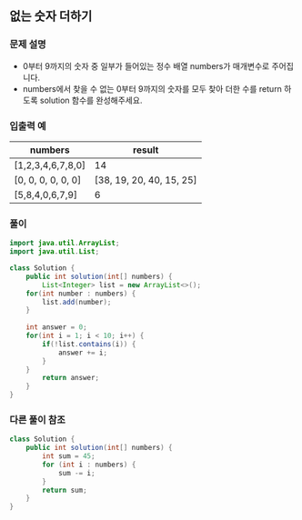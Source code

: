 ## 없는 숫자 더하기 ##

### 문제 설명 ###
  - 0부터 9까지의 숫자 중 일부가 들어있는 정수 배열 numbers가 매개변수로 주어집니다. 
  - numbers에서 찾을 수 없는 0부터 9까지의 숫자를 모두 찾아 더한 수를 return 하도록 solution 함수를 완성해주세요.

### 입출력 예 ###
numbers | result
---- | ---- 
[1,2,3,4,6,7,8,0] | 14
[0, 0, 0, 0, 0, 0] | [38, 19, 20, 40, 15, 25] | [1, 6]
[5,8,4,0,6,7,9] | 6


### 풀이 ###
````java
import java.util.ArrayList;
import java.util.List;

class Solution {
    public int solution(int[] numbers) {
        List<Integer> list = new ArrayList<>();
	for(int number : numbers) {
		list.add(number);
	}
		
	int answer = 0;
	for(int i = 1; i < 10; i++) {
		if(!list.contains(i)) {
			answer += i;
		}
	}
        return answer;
    }
}
````


### 다른 풀이 참조 ###
````java
class Solution {
    public int solution(int[] numbers) {
        int sum = 45;
        for (int i : numbers) {
            sum -= i;
        }
        return sum;
    }
}
````
